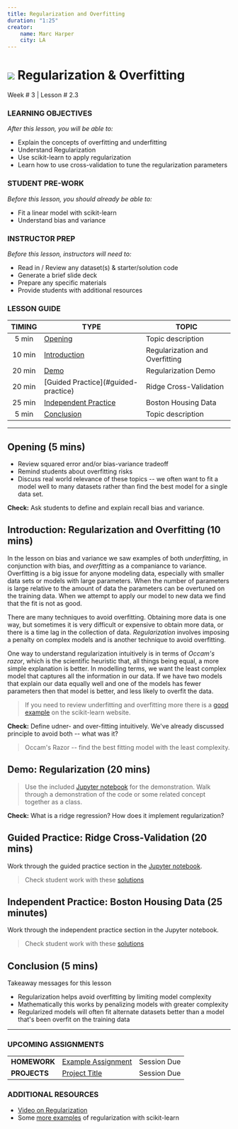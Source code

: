 ```yaml
---
title: Regularization and Overfitting
duration: "1:25"
creator:
    name: Marc Harper
    city: LA
---
```


# ![](https://ga-dash.s3.amazonaws.com/production/assets/logo-9f88ae6c9c3871690e33280fcf557f33.png) Regularization & Overfitting
Week # 3 | Lesson # 2.3

### LEARNING OBJECTIVES
*After this lesson, you will be able to:*
- Explain the concepts of overfitting and underfitting
- Understand Regularization
- Use scikit-learn to apply regularization
- Learn how to use cross-validation to tune the regularization parameters

### STUDENT PRE-WORK
*Before this lesson, you should already be able to:*
- Fit a linear model with scikit-learn
- Understand bias and variance

### INSTRUCTOR PREP
*Before this lesson, instructors will need to:*
- Read in / Review any dataset(s) & starter/solution code
- Generate a brief slide deck
- Prepare any specific materials
- Provide students with additional resources

### LESSON GUIDE
| TIMING  | TYPE  | TOPIC  |
|:-:|---|---|
| 5 min  | [Opening](#opening)  | Topic description  |
| 10 min  | [Introduction](#introduction)   | Regularization and Overfitting   |
| 20 min  | [Demo](#demo)  | Regularization Demo  |
| 20 min  | [Guided Practice](#guided-practice<a name="opening"></a>)  | Ridge Cross-Validation  |
| 25 min  | [Independent Practice](#ind-practice)  | Boston Housing Data  |
| 5 min  | [Conclusion](#conclusion)  | Topic description  |

---

<a name="opening"></a>
## Opening (5 mins)
- Review squared error and/or bias-variance tradeoff
- Remind students about overfitting risks
- Discuss real world relevance of these topics -- we often want to fit a model
well to many datasets rather than find the best model for a single data set.

**Check:** Ask students to define and explain recall bias and variance.

<a name="introduction"></a>
## Introduction: Regularization and Overfitting (10 mins)

In the lesson on bias and variance we saw examples of both _underfitting_, in
conjunction with bias, and _overfitting_ as a companiance to variance. Overfitting
is a big issue for anyone modeling data, especially with smaller data sets or
models with large parameters. When the number of parameters is large relative
to the amount of data the parameters can be overtuned on the training data. When
we attempt to apply our model to new data we find that the fit is not as good.

There are many techniques to avoid overfitting. Obtaining more data is one way,
but sometimes it is very difficult or expensive to obtain more data, or there
is a time lag in the collection of data. _Regularization_ involves imposing
a penalty on complex models and is another technique to avoid overfitting.

One way to understand regularization intuitively is in terms of _Occam's razor_,
which is the scientific heuristic that, all things being equal, a more simple
explanation is better. In modelling terms, we want the least complex model that
captures all the information in our data. If we have two models that explain our
data equally well and one of the models has fewer parameters then that model is
better, and less likely to overfit the data.

> If you need to review underfitting and overfitting more there is a
[good example](http://scikit-learn.org/stable/auto_examples/model_selection/plot_underfitting_overfitting.html) on the scikit-learn website.

**Check:** Define udner- and over-fitting intuitively. We've already discussed
principle to avoid both -- what was it?

> Occam's Razor -- find the best fitting model with the least complexity.

<a name="demo"></a>
## Demo: Regularization (20 mins)

> Use the included [Jupyter notebook](code/starter-code/Regularization-starter.ipynb) for the demonstration.
Walk through a demonstration of the code or some related concept together as a class.

**Check:** What is a ridge regression? How does it implement regularization?

<a name="guided-practice"></a>
## Guided Practice: Ridge Cross-Validation (20 mins)

Work through the guided practice section in the [Jupyter notebook](code/starter-code/Regularization-starter.ipynb).

> Check student work with these [solutions](code/solution-code/Regularization-Solutions.ipynb)

<a name="ind-practice"></a>
## Independent Practice: Boston Housing Data (25 minutes)

Work through the independent practice section in the Jupyter notebook.

> Check student work with these [solutions](code/solution-code/Regularization-Solutions.ipynb)


<a name="conclusion"></a>
## Conclusion (5 mins)

Takeaway messages for this lesson
* Regularization helps avoid overfitting by limiting model complexity
* Mathematically this works by penalizing models with greater complexity
* Regularized models will often fit alternate datasets better than a
model that's been overfit on the training data


***

### UPCOMING ASSIGNMENTS
|   |   |  |
|---|---|---|
| **HOMEWORK** | [Example Assignment](#)  | Session Due |
| **PROJECTS**  | [Project Title](#)  | Session Due |

### ADDITIONAL RESOURCES

- [Video on Regularization](https://www.youtube.com/watch?v=sO4ZirJh9ds)
- Some [more examples](http://www.analyticsvidhya.com/blog/2016/01/complete-tutorial-ridge-lasso-regression-python/) of regularization with scikit-learn
